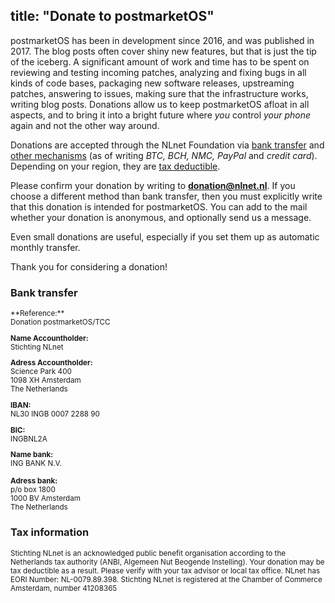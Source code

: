 title: "Donate to postmarketOS"
---
postmarketOS has been in development since 2016, and was published in 2017.
The blog posts often cover shiny new features, but that is just the tip of the
iceberg. A significant amount of work and time has to be spent on reviewing and
testing incoming patches, analyzing and fixing bugs in all kinds of code bases,
packaging new software releases, upstreaming patches, answering to issues,
making sure that the infrastructure works, writing blog posts. Donations allow
us to keep postmarketOS afloat in all aspects, and to bring it into a bright
future where *you* control *your phone* again and not the other way around.

Donations are accepted through the NLnet Foundation via
[bank transfer](#bank-transfer) and
[other mechanisms](https://nlnet.nl/donating/foundation-form.html) (as of
writing *BTC, BCH, NMC, PayPal* and *credit card*). Depending on your region,
they are [tax deductible](#tax-information).

Please confirm your
donation by writing to **donation@nlnet.nl**. If you choose a different
method than bank transfer, then you must explicitly write that this donation
is intended for postmarketOS. You can add to the mail whether your donation is
anonymous, and optionally send us a message.

Even small donations are useful, especially if you set them up as automatic
monthly transfer.

Thank you for considering a donation!

### Bank transfer

<small>
**Reference:**<br>
Donation postmarketOS/TCC

**Name Accountholder:**<br>
Stichting NLnet

**Adress Accountholder:**<br>
Science Park 400<br>
1098 XH Amsterdam<br>
The Netherlands

**IBAN:**<br>
NL30 INGB 0007 2288 90

**BIC:**<br>
INGBNL2A

**Name bank:**<br>
ING BANK N.V.

**Adress bank:**<br>
p/o box 1800<br>
1000 BV  Amsterdam<br>
The Netherlands
</small>

### Tax information
<small>
Stichting NLnet is an acknowledged public benefit organisation according to the
Netherlands tax authority (ANBI, Algemeen Nut Beogende Instelling). Your
donation may be tax deductible as a result. Please verify with your tax advisor
or local tax office. NLnet has EORI Number: NL-0079.89.398. Stichting NLnet is
registered at the Chamber of Commerce Amsterdam, number 41208365
</small>
